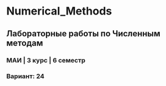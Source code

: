 # Numerical_Methods

## Лабораторные работы по Численным методам
### МАИ | 3 курс | 6 семестр
### Вариант: 24